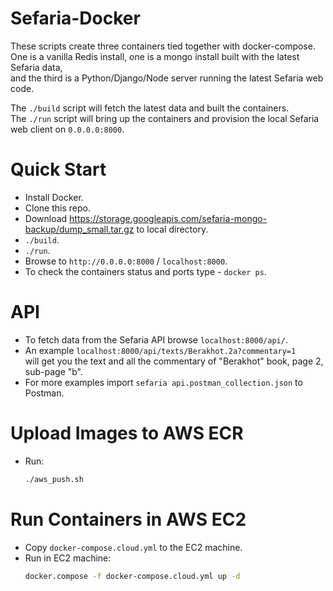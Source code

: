# Sefaria-Docker
These scripts create three containers tied together with docker-compose.  
One is a vanilla Redis install, one is a mongo install built with the latest Sefaria data,   
and the third is a Python/Django/Node server running the latest Sefaria web code.  

The `./build` script will fetch the latest data and built the containers.  
The `./run` script will bring up the containers and provision the local Sefaria web client on `0.0.0.0:8000`.  


# Quick Start
* Install Docker.
* Clone this repo. 
* Download https://storage.googleapis.com/sefaria-mongo-backup/dump_small.tar.gz to local directory.
* `./build`.
* `./run`.
* Browse to `http://0.0.0.0:8000` / `localhost:8000`.
* To check the containers status and ports type  - `docker ps`.

# API
* To fetch data from the Sefaria API browse `localhost:8000/api/`.
* An example `localhost:8000/api/texts/Berakhot.2a?commentary=1`   
will get you the text and all the commentary of "Berakhot" book, page 2, sub-page "b".
* For more examples import `sefaria api.postman_collection.json` to Postman. 

# Upload Images to AWS ECR
* Run:
  ```bash
  ./aws_push.sh
  ``` 

# Run Containers in AWS EC2
* Copy `docker-compose.cloud.yml` to the EC2 machine.
* Run in EC2 machine:
  ```bash
  docker.compose -f docker-compose.cloud.yml up -d
  ``` 